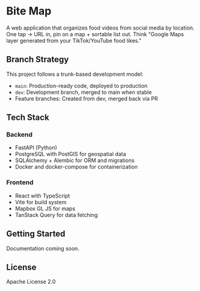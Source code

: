 # Bite Map

A web application that organizes food videos from social media by location. One tap → URL in, pin on a map + sortable list out. Think "Google Maps layer generated from your TikTok/YouTube food likes."

## Branch Strategy

This project follows a trunk-based development model:

- `main`: Production-ready code, deployed to production
- `dev`: Development branch, merged to main when stable
- Feature branches: Created from dev, merged back via PR

## Tech Stack

### Backend
- FastAPI (Python)
- PostgreSQL with PostGIS for geospatial data
- SQLAlchemy + Alembic for ORM and migrations
- Docker and docker-compose for containerization

### Frontend
- React with TypeScript
- Vite for build system
- Mapbox GL JS for maps
- TanStack Query for data fetching

## Getting Started

Documentation coming soon.

## License

Apache License 2.0